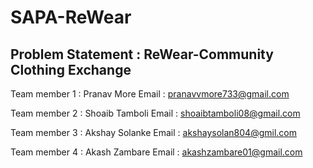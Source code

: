 # SAPA-ReWear
## Problem Statement : ReWear-Community Clothing Exchange
Team member 1 : Pranav More
Email : pranavvmore733@gmail.com

Team member 2 : Shoaib Tamboli
Email : shoaibtamboli08@gmail.com

Team member 3 : Akshay Solanke
Email : akshaysolan804@gmil.com

Team member 4 : Akash Zambare
Email : akashzambare01@gmail.com
